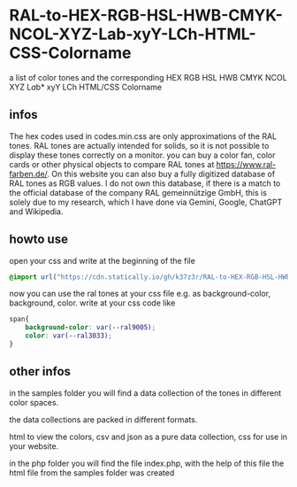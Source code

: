 # RAL-to-HEX-RGB-HSL-HWB-CMYK-NCOL-XYZ-Lab-xyY-LCh-HTML-CSS-Colorname
a list of color tones and the corresponding HEX RGB HSL HWB CMYK NCOL XYZ L*a*b* xyY LCh HTML/CSS Colorname

## infos
The hex codes used in codes.min.css are only approximations of the RAL tones. RAL tones are actually intended for solids, so it is not possible to display these tones correctly on a monitor. you can buy a color fan, color cards or other physical objects to compare RAL tones at https://www.ral-farben.de/. On this website you can also buy a fully digitized database of RAL tones as RGB values. I do not own this database, if there is a match to the official database of the company RAL gemeinnützige GmbH, this is solely due to my research, which I have done via Gemini, Google, ChatGPT and Wikipedia.

## howto use
open your css and write at the beginning of the file
```css
@import url("https://cdn.statically.io/gh/k37z3r/RAL-to-HEX-RGB-HSL-HWB-CMYK-NCOL-XYZ-Lab-xyY-LCh-HTML-CSS-Colorname/main/samples/codes.min.css");
```
now you can use the ral tones at your css file e.g. as background-color, background, color. write at your css code like
```css
span{
    background-color: var(--ral9005);
    color: var(--ral3033);
}
```
## other infos
in the samples folder you will find a data collection of the tones in different color spaces.

the data collections are packed in different formats.

html to view the colors, csv and json as a pure data collection, css for use in your website.

in the php folder you will find the file index.php, with the help of this file the html file from the samples folder was created
